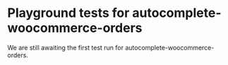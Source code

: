 # Playground tests for autocomplete-woocommerce-orders
We are still awaiting the first test run for autocomplete-woocommerce-orders.
